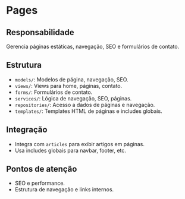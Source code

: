 # Pages

## Responsabilidade
Gerencia páginas estáticas, navegação, SEO e formulários de contato.

## Estrutura
- `models/`: Modelos de página, navegação, SEO.
- `views/`: Views para home, páginas, contato.
- `forms/`: Formulários de contato.
- `services/`: Lógica de navegação, SEO, páginas.
- `repositories/`: Acesso a dados de páginas e navegação.
- `templates/`: Templates HTML de páginas e includes globais.

## Integração
- Integra com `articles` para exibir artigos em páginas.
- Usa includes globais para navbar, footer, etc.

## Pontos de atenção
- SEO e performance.
- Estrutura de navegação e links internos. 